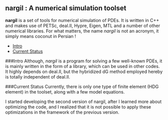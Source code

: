 ## nargil : A numerical simulation toolset

**nargil** is a set of tools for numerical simulation of PDEs. It is written
in C++ and makes use of PETSc, deal.II, Hypre, Eigen, MTL and a number of other
numerical libraries. For what matters, the name *nargil* is not an acronym,
it simply means coconut in Persian !

- [Intro](###Intro)
- [Current Status](###current-status)

###Intro
Although, *nargil* is a program for solving a few well-known PDEs, it is
mainly written in the form of a library, which can be used in other codes.
It highly depends on deal.II, but the hybridized dG method employed hereby
is totally independent of deal.II.

###Current Status
Currently, there is only one type of finite element (HDG element) in the
toolset, along with a few model equations.

I started developing the second version of nargil, after I learned more 
about optimizing the code, and I realized that it is not possible to apply
these optimizations in the framework of the previous version.
